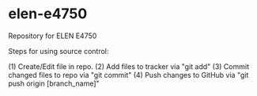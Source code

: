 # elen-e4750
Repository for ELEN E4750

Steps for using source control:

(1) Create/Edit file in repo.
(2) Add files to tracker via "git add"
(3) Commit changed files to repo via "git commit"
(4) Push changes to GitHub via "git push origin [branch_name]"
